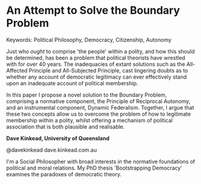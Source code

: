 # An Attempt to Solve the Boundary Problem

Keywords: Political Philosophy, Democracy, Citizenship, Autonomy

Just who _ought_ to comprise 'the people' within a polity, and how this should be determined, has been a problem that political theorists have wrestled with for over 40 years.  The inadequacies of extant solutions such as the All-Affected Principle and All-Subjected Principle, cast lingering doubts as to whether any account of democratic legitimacy can ever effectively stand upon an inadequate account of political membership.

In this paper I propose a novel solution to the Boundary Problem, comprising a normative component, the Principle of Reciprocal Autonomy, and an instrumental component, Dynamic Federalism.  Together, I argue that these two concepts allow us to overcome the problem of how to legitimate membership within a polity, whilst offering a mechanism of political association that is both plausible and realisable. 

**Dave Kinkead, University of Queensland**

@davekinkead
dave.kinkead.com.au

I'm a Social Philosopher with broad interests in the normative foundations of political and moral relations.  My PhD thesis 'Bootstrapping Democracy' examines the paradoxes of democratic theory.
